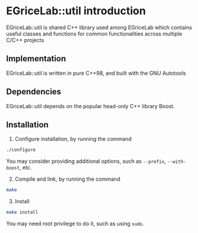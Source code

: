 EGriceLab::util introduction
============================
EGriceLab::util is shared C++ library used among EGriceLab which contains useful classes and functions
for common functionalities across multiple C/C++ projects

Implementation
--------------
EGriceLab::util is written in pure C++98, and built with the GNU Autotools

Dependencies
------------
EGriceLab::util depends on the popular head-only C++ library Boost.

Installation
------------
1. Configure installation, by running the command
```bash
./configure
```
You may consider providing additional options, such as `--prefix`, `--with-boost`, etc.

2. Compile and link, by running the command
```bash
make
```

3. Install
```bash
make install
```
You may need root privilege to do it, such as using `sudo`.
